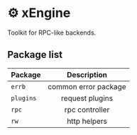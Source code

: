 # ⚙️ xEngine
Toolkit for RPC-like backends.

## Package list
| Package       | Description          |
| ------------- |:--------------------:|
| `errb`        | common error package |
| `plugins`     | request plugins      |
| `rpc`         | rpc controller       |
| `rw`          | http helpers         |